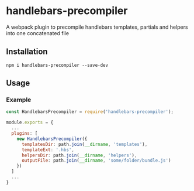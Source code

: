 # handlebars-precompiler

A webpack plugin to precompile handlebars templates, partials and helpers into one concatenated file

## Installation

`npm i handlebars-precompiler --save-dev`

## Usage

### Example

```javascript
const HandlebarsPrecompiler = require('handlebars-precompiler');

module.exports = {
  ...
  plugins: [
    new HandlebarsPrecompiler({
      templatesDir: path.join(__dirname, 'templates'),
      templateExt: '.hbs',
      helpersDir: path.join(__dirname, 'helpers'),
      outputFile: path.join(__dirname, 'some/folder/bundle.js')
    })
  ]
  ...
}
```

